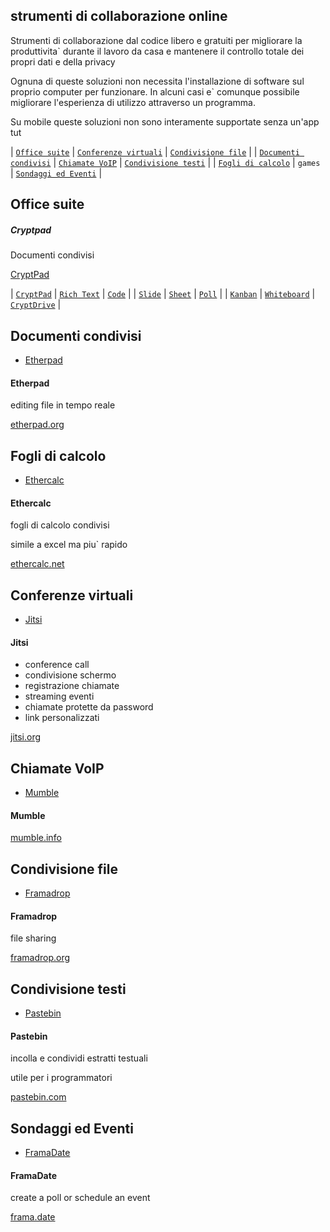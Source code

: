 ## strumenti di collaborazione online

Strumenti di collaborazione dal codice libero e gratuiti per migliorare la produttivita` durante il lavoro da casa e mantenere il controllo totale dei propri dati e della privacy

Ognuna di queste soluzioni non necessita l'installazione di software sul proprio computer per funzionare. In alcuni casi e` comunque possibile migliorare l'esperienza di utilizzo attraverso un programma.

Su mobile queste soluzioni non sono interamente supportate senza un'app tut

| [`Office suite`](#office-suite) | [`Conferenze virtuali`](#conferenze-virtuali) | [`Condivisione file`](#condivisione-file)  |
| [`Documenti condivisi`](#documenti-condivisi) | [`Chiamate VoIP`](#chiamate-voip) | [`Condivisione testi`](#condivisione-testi)  |
| [`Fogli di calcolo`](#fogli-di-calcolo) | `games` | [`Sondaggi ed Eventi`](#sondaggi-ed-eventi) |

## Office suite
##### Cryptpad

Documenti condivisi

[CryptPad][cryptpad.fr]

| [`CryptPad`][cryptpad.fr] | [`Rich Text`][cr-pad] | [`Code`][cr-code] |
| [`Slide`][cr-slide] | [`Sheet`][cr-sheet] | [`Poll`][cr-poll] |
| [`Kanban`][cr-kanban] | [`Whiteboard`][cr-whiteboard] | [`CryptDrive`][cr-drive] |

## Documenti condivisi

- [Etherpad](#etherpad)

#### Etherpad

editing file in tempo reale

[etherpad.org][etherpad.org]

## Fogli di calcolo

- [Ethercalc](#ethercalc)

#### Ethercalc 

fogli di calcolo condivisi

simile a excel ma piu` rapido

[ethercalc.net][ethercalc.net]

## Conferenze virtuali

- [Jitsi](#jitsi)

#### Jitsi

- conference call
- condivisione schermo
- registrazione chiamate
- streaming eventi
- chiamate protette da password
- link personalizzati

[jitsi.org][jitsi.org]

## Chiamate VoIP

- [Mumble](#mumble)

#### Mumble

[mumble.info][mumble.info]

## Condivisione file

- [Framadrop](#framadrop)

#### Framadrop

file sharing

[framadrop.org][framadrop.org]

## Condivisione testi

- [Pastebin](#pastebin)

#### Pastebin

incolla e condividi estratti testuali

utile per i programmatori

[pastebin.com][pastebin.com]

## Sondaggi ed Eventi

- [FramaDate](#framadate)

#### FramaDate

create a poll or schedule an event

[frama.date][frama.date]

[pastebin.com]: <https://pastebin.com/>
[framadrop.org]: <https://framadrop.org/>
[cryptpad.fr]: <https://cryptpad.fr/>
[cr-pad]: <https://cryptpad.fr/pad/>
[cr-code]: <https://cryptpad.fr/code/>
[cr-slide]: <https://cryptpad.fr/slide/>
[cr-sheet]: <https://cryptpad.fr/sheet/>
[cr-poll]: <https://cryptpad.fr/poll/>
[cr-kanban]: https://cryptpad.fr/kanban/>
[cr-whiteboard]: <https://cryptpad.fr/whiteboard/>
[cr-drive]: <https://cryptpad.fr/drive/>

[jitsi.org]: <https://jitsi.org>
[etherpad.org]: <https://etherpad.org/>
[ethercalc.net]: <https://ethercalc.net/>
[frama.date]: <https://frama.date/>
[mumble.info]: <https://www.mumble.info/>
